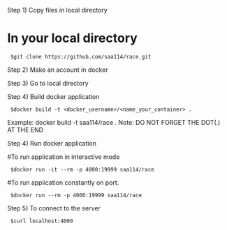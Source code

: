 Step 1) Copy files in local directory
# In your local directory

     $git clone https://github.com/saa114/race.git

Step 2) Make an account in docker 

Step 3) Go to local directory

Step 4) Build docker application

     $docker build -t <docker_username>/<name_your_container> .

Example: docker build -t saa114/race . 
Note: DO NOT FORGET THE DOT(.) AT THE END

Step 4) Run docker application 
  
  #To run application in interactive mode
     
     $docker run -it --rm -p 4000:19999 saa114/race

  #To run application constantly on port.

     $docker run --rm -p 4000:19999 saa114/race
Step 5) To connect to the server

     $curl localhost:4000

      

